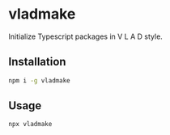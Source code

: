 # vladmake

Initialize Typescript packages in V L A D style.

## Installation

```sh
npm i -g vladmake
```

## Usage

```sh
npx vladmake
```